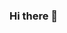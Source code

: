 ### Hi there 👋

<!--
**Jhonkman/Jhonkman** is a ✨ _special_ ✨ repository because its `README.md` (this file) appears on your GitHub profile.

Here are some ideas to get you started:

🔭 I’m currently working on learning the intermediate aspects of programming, thats right you've come across a learning developer
🌱 I’m currently learning Java and Python, and have plans to learn C in the future
- 👯 I’m looking to collaborate on ...
- 🤔 I’m looking for help with ...
- 💬 Ask me about ...
📫 How to reach me: email: <bhatswell123@gmail.com>
😄 Pronouns: He/Him
⚡ About me: I am only 16 yet I already love programming, problem solving is really fun for me and I find even small projects super rewarding to create. the feeling of accomplishment you feel after debugging for an hour just to get something to print out correct is really hard to recreate, and that is a feeling I love.
-->
